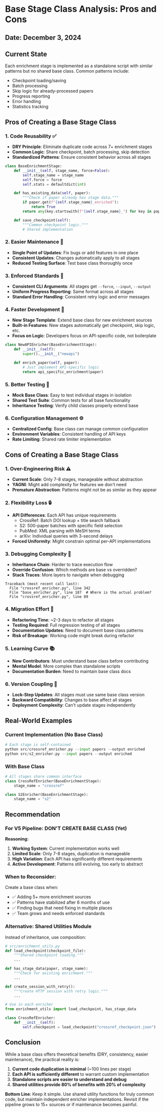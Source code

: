 # Base Stage Class Analysis: Pros and Cons

## Date: December 3, 2024

## Current State

Each enrichment stage is implemented as a standalone script with similar patterns but no shared base class. Common patterns include:
- Checkpoint loading/saving
- Batch processing
- Skip logic for already-processed papers
- Progress reporting
- Error handling
- Statistics tracking

## Pros of Creating a Base Stage Class

### 1. Code Reusability ✅
- **DRY Principle**: Eliminate duplicate code across 7+ enrichment stages
- **Common Logic**: Share checkpoint, batch processing, skip detection
- **Standardized Patterns**: Ensure consistent behavior across all stages

```python
class BaseEnrichmentStage:
    def __init__(self, stage_name, force=False):
        self.stage_name = stage_name
        self.force = force
        self.stats = defaultdict(int)

    def has_existing_data(self, paper):
        """Check if paper already has stage data."""
        if paper.get(f"{self.stage_name}_enriched"):
            return True
        return any(key.startswith(f"{self.stage_name}_") for key in paper.keys())

    def save_checkpoint(self):
        """Common checkpoint logic."""
        # Shared implementation
```

### 2. Easier Maintenance 🔧
- **Single Point of Updates**: Fix bugs or add features in one place
- **Consistent Updates**: Changes automatically apply to all stages
- **Reduced Testing Surface**: Test base class thoroughly once

### 3. Enforced Standards 📏
- **Consistent CLI Arguments**: All stages get `--force`, `--input`, `--output`
- **Uniform Progress Reporting**: Same format across all stages
- **Standard Error Handling**: Consistent retry logic and error messages

### 4. Faster Development 🚀
- **New Stage Template**: Extend base class for new enrichment sources
- **Built-in Features**: New stages automatically get checkpoint, skip logic, etc.
- **Focus on Logic**: Developers focus on API-specific code, not boilerplate

```python
class NewAPIEnricher(BaseEnrichmentStage):
    def __init__(self):
        super().__init__("newapi")

    def enrich_paper(self, paper):
        # Just implement API-specific logic
        return api_specific_enrichment(paper)
```

### 5. Better Testing 🧪
- **Mock Base Class**: Easy to test individual stages in isolation
- **Shared Test Suite**: Common tests for all base functionality
- **Inheritance Testing**: Verify child classes properly extend base

### 6. Configuration Management ⚙️
- **Centralized Config**: Base class can manage common configuration
- **Environment Variables**: Consistent handling of API keys
- **Rate Limiting**: Shared rate limiter implementation

## Cons of Creating a Base Stage Class

### 1. Over-Engineering Risk ⚠️
- **Current Scale**: Only 7-8 stages, manageable without abstraction
- **YAGNI**: Might add complexity for features we don't need
- **Premature Abstraction**: Patterns might not be as similar as they appear

### 2. Flexibility Loss 🔒
- **API Differences**: Each API has unique requirements
  - CrossRef: Batch DOI lookup + title search fallback
  - S2: 500-paper batches with specific field selection
  - PubMed: XML parsing with MeSH terms
  - arXiv: Individual queries with 3-second delays
- **Forced Uniformity**: Might constrain optimal per-API implementations

### 3. Debugging Complexity 🐛
- **Inheritance Chain**: Harder to trace execution flow
- **Override Confusion**: Which methods are base vs overridden?
- **Stack Traces**: More layers to navigate when debugging

```
Traceback (most recent call last):
  File "crossref_enricher.py", line 342
  File "base_enricher.py", line 187  # Where is the actual problem?
  File "crossref_enricher.py", line 89
```

### 4. Migration Effort 💼
- **Refactoring Time**: ~2-3 days to refactor all stages
- **Testing Required**: Full regression testing of all stages
- **Documentation Updates**: Need to document base class patterns
- **Risk of Breakage**: Working code might break during refactor

### 5. Learning Curve 📚
- **New Contributors**: Must understand base class before contributing
- **Mental Model**: More complex than standalone scripts
- **Documentation Burden**: Need to maintain base class docs

### 6. Version Coupling 🔗
- **Lock-Step Updates**: All stages must use same base class version
- **Backward Compatibility**: Changes to base affect all stages
- **Deployment Complexity**: Can't update stages independently

## Real-World Examples

### Current Implementation (No Base Class)
```python
# Each stage is self-contained
python src/crossref_enricher.py --input papers --output enriched
python src/s2_enricher.py --input papers --output enriched
```

### With Base Class
```python
# All stages share common interface
class CrossRefEnricher(BaseEnrichmentStage):
    stage_name = "crossref"

class S2Enricher(BaseEnrichmentStage):
    stage_name = "s2"
```

## Recommendation

### For V5 Pipeline: **DON'T CREATE BASE CLASS (Yet)**

**Reasoning:**

1. **Working System**: Current implementation works well
2. **Limited Scale**: Only 7-8 stages, duplication is manageable
3. **High Variation**: Each API has significantly different requirements
4. **Active Development**: Patterns still evolving, too early to abstract

### When to Reconsider:

Create a base class when:
- ✅ Adding 5+ more enrichment sources
- ✅ Patterns have stabilized after 6 months of use
- ✅ Finding bugs that need fixing in multiple places
- ✅ Team grows and needs enforced standards

### Alternative: Shared Utilities Module

Instead of inheritance, use composition:

```python
# src/enrichment_utils.py
def load_checkpoint(checkpoint_file):
    """Shared checkpoint loading."""
    ...

def has_stage_data(paper, stage_name):
    """Check for existing enrichment."""
    ...

def create_session_with_retry():
    """Create HTTP session with retry logic."""
    ...

# Use in each enricher
from enrichment_utils import load_checkpoint, has_stage_data

class CrossRefEnricher:
    def __init__(self):
        self.checkpoint = load_checkpoint("crossref_checkpoint.json")
```

## Conclusion

While a base class offers theoretical benefits (DRY, consistency, easier maintenance), the practical reality is:

1. **Current code duplication is minimal** (~100 lines per stage)
2. **Each API is sufficiently different** to warrant custom implementation
3. **Standalone scripts are easier to understand and debug**
4. **Shared utilities provide 80% of benefits with 20% of complexity**

**Bottom Line**: Keep it simple. Use shared utility functions for truly common code, but maintain independent enricher implementations. Revisit if the pipeline grows to 15+ sources or if maintenance becomes painful.
